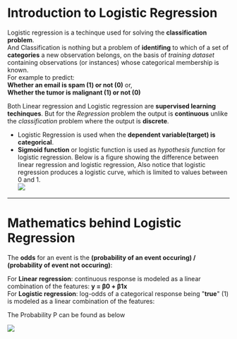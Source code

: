 
# Introduction to Logistic Regression

Logistic regression is a techinque used for solving the __classification problem__.<br/> And Classification is nothing but a problem of __identifing__ to which of a set of __categories__ a new observation belongs, on the basis of _training dataset_ containing observations (or instances) whose categorical membership is known. <br/>For example to predict:<br/> __Whether an email is spam (1) or not (0)__ or,<br/> __Whether the tumor is malignant (1) or not (0)<br/>__


Both Linear regression and Logistic regression are __supervised learning techinques__. But for the _Regression_ problem the output is __continuous__ unlike the _classification_ problem where the output is __discrete__. <br/>
- Logistic Regression is used when the __dependent variable(target) is categorical__.<br/>
- __Sigmoid function__ or logistic function is used as _hypothesis function_ for logistic regression. Below is a figure showing the difference between linear regression and logistic regression, Also notice that logistic regression produces a logistic curve, which is limited to values between 0 and 1. <br/> 
[![](https://miro.medium.com/max/3750/1*G3imr4PVeU1SPSsZLW9ghA.png)](https://miro.medium.com/max/3750/1*G3imr4PVeU1SPSsZLW9ghA.png)

---
# Mathematics behind Logistic Regression

The __odds__ for an event is the __(probability of an event occuring) / (probability of event not occuring)__:

For __Linear regression__: continuous response is modeled as a linear combination of the features: __y = β0 + β1x__<br/>
For __Logistic regression__: log-odds of a categorical response being "__true__" (1) is modeled as a linear combination of the features:

The Probability P can be found as below

[![](https://camo.githubusercontent.com/c5e464fcd1955db626a19adf846bfb57ab5007e607b040e8f07ac9f579c8a5a1/687474703a2f2f666163756c74792e6361732e7573662e6564752f6d6272616e6e69636b2f72656772657373696f6e2f676966732f6c6f382e676966)](https://camo.githubusercontent.com/c5e464fcd1955db626a19adf846bfb57ab5007e607b040e8f07ac9f579c8a5a1/687474703a2f2f666163756c74792e6361732e7573662e6564752f6d6272616e6e69636b2f72656772657373696f6e2f676966732f6c6f382e676966)
